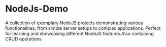 # NodeJs-Demo
A collection of exemplary NodeJS projects demonstrating various functionalities, from simple server setups to complex applications. Perfect for learning and showcasing different NodeJS features.Also containing CRUD operations
